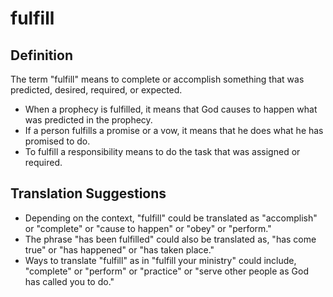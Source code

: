 # fulfill

## Definition

The term "fulfill" means to complete or accomplish something that was predicted, desired, required, or expected.

* When a prophecy is fulfilled, it means that God causes to happen what was predicted in the prophecy.
* If a person fulfills a promise or a vow, it means that he does what he has promised to do.
* To fulfill a responsibility means to do the task that was assigned or required.


## Translation Suggestions



* Depending on the context, "fulfill" could be translated as "accomplish" or "complete" or "cause to happen" or "obey" or "perform."
* The phrase "has been fulfilled" could also be translated as, "has come true" or "has happened" or "has taken place."
* Ways to translate "fulfill" as in "fulfill your ministry" could include, "complete" or "perform" or "practice" or "serve other people as God has called you to do."
